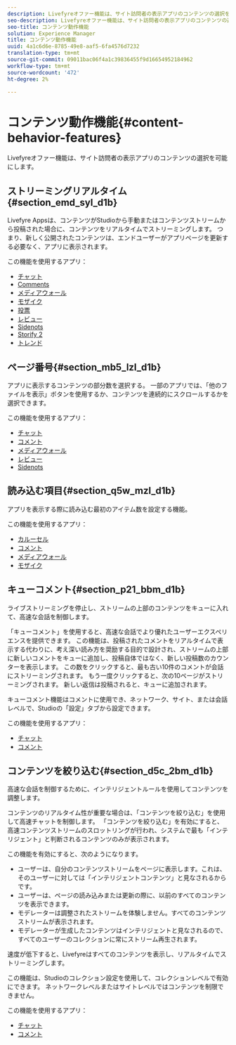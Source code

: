 ```yaml
---
description: Livefyreオファー機能は、サイト訪問者の表示アプリのコンテンツの選択を可能にします。
seo-description: Livefyreオファー機能は、サイト訪問者の表示アプリのコンテンツの選択を可能にします。
seo-title: コンテンツ動作機能
solution: Experience Manager
title: コンテンツ動作機能
uuid: 4a1c6d6e-8785-49e8-aaf5-6fa4576d7232
translation-type: tm+mt
source-git-commit: 09011bac06f4a1c39836455f9d16654952184962
workflow-type: tm+mt
source-wordcount: '472'
ht-degree: 2%

---
```



# コンテンツ動作機能{#content-behavior-features}

Livefyreオファー機能は、サイト訪問者の表示アプリのコンテンツの選択を可能にします。

## ストリーミングリアルタイム{#section_emd_syl_d1b}

Livefyre Appsは、コンテンツがStudioから手動またはコンテンツストリームから投稿された場合に、コンテンツをリアルタイムでストリーミングします。 つまり、新しく公開されたコンテンツは、エンドユーザーがアプリページを更新する必要なく、アプリに表示されます。

この機能を使用するアプリ：

* [チャット](/help/using/c-about-apps/c-chat-app/c-chat-app.md#c_chat_app)
* [Comments](/help/using/c-about-apps/c-comments/c-comments.md)
* [メディアウォール](/help/using/c-about-apps/c-media-wall-app/c-media-wall-app.md#c_media_wall_app)
* [モザイク](/help/using/c-about-apps/c-mosaic-app/c-mosaic-app.md#c_mosaic_app)
* [投票](/help/using/c-about-apps/c-polls-app/c-polls-app.md#c_polls_app)
* [レビュー](/help/using/c-about-apps/c-reviews-app/c-reviews-app.md#c_reviews_app)
* [Sidenots](/help/using/c-about-apps/c-sidenotes-app/c-sidenotes-app.md#c_sidenotes_app)
* [Storify 2](/help/using/c-about-apps/c-storify2/c-storify2.md#c_storify2)
* [トレンド](/help/using/c-about-apps/c-trending-app/c-trending-app.md#c_trending_app)

## ページ番号{#section_mb5_lzl_d1b}

アプリに表示するコンテンツの部分数を選択する。 一部のアプリでは、「他のファイルを表示」ボタンを使用するか、コンテンツを連続的にスクロールするかを選択できます。

この機能を使用するアプリ：

* [チャット](/help/using/c-about-apps/c-chat-app/c-chat-app.md#c_chat_app)
* [コメント](/help/using/c-about-apps/c-comments/c-comments.md)
* [メディアウォール](/help/using/c-about-apps/c-media-wall-app/c-media-wall-app.md#c_media_wall_app)
* [レビュー](/help/using/c-about-apps/c-reviews-app/c-reviews-app.md#c_reviews_app)
* [Sidenots](/help/using/c-about-apps/c-sidenotes-app/c-sidenotes-app.md#c_sidenotes_app)

## 読み込む項目{#section_q5w_mzl_d1b}

アプリを表示する際に読み込む最初のアイテム数を設定する機能。

この機能を使用するアプリ：

* [カルーセル](/help/using/c-about-apps/c-carousel-app/c-carousel-app.md#c_carousel_app)
* [コメント](/help/using/c-about-apps/c-comments/c-comments.md)
* [メディアウォール](/help/using/c-about-apps/c-media-wall-app/c-media-wall-app.md#c_media_wall_app)
* [モザイク](/help/using/c-about-apps/c-mosaic-app/c-mosaic-app.md#c_mosaic_app)

## キューコメント{#section_p21_bbm_d1b}

ライブストリーミングを停止し、ストリームの上部のコンテンツをキューに入れて、高速な会話を制御します。

「キューコメント」を使用すると、高速な会話でより優れたユーザーエクスペリエンスを提供できます。 この機能は、投稿されたコメントをリアルタイムで表示する代わりに、考え深い読み方を奨励する目的で設計され、ストリームの上部に新しいコメントをキューに追加し、投稿自体ではなく、新しい投稿数のカウンターを表示します。 この数をクリックすると、最も古い10件のコメントが会話にストリーミングされます。 もう一度クリックすると、次の10ページがストリーミングされます。 新しい返信は投稿されると、キューに追加されます。

キューコメント機能はコメントに使用でき、ネットワーク、サイト、または会話レベルで、Studioの「設定」タブから設定できます。

この機能を使用するアプリ：

* [チャット](/help/using/c-about-apps/c-chat-app/c-chat-app.md#c_chat_app)
* [コメント](/help/using/c-about-apps/c-comments/c-comments.md)

## コンテンツを絞り込む{#section_d5c_2bm_d1b}

高速な会話を制御するために、インテリジェントルールを使用してコンテンツを調整します。

コンテンツのリアルタイム性が重要な場合は、「コンテンツを絞り込む」を使用して高速チャットを制御します。 「コンテンツを絞り込む」を有効にすると、高速コンテンツストリームのスロットリングが行われ、システムで最も「インテリジェント」と判断されるコンテンツのみが表示されます。

この機能を有効にすると、次のようになります。

* ユーザーは、自分のコンテンツストリームをページに表示します。これは、そのユーザーに対しては「インテリジェントコンテンツ」と見なされるからです。
* ユーザーは、ページの読み込みまたは更新の際に、以前のすべてのコンテンツを表示できます。
* モデレーターは調整されたストリームを体験しません。すべてのコンテンツストリームが表示されます。
* モデレーターが生成したコンテンツはインテリジェントと見なされるので、すべてのユーザーのコレクションに常にストリーム再生されます。

速度が低下すると、Livefyreはすべてのコンテンツを表示し、リアルタイムでストリーミングします。

この機能は、Studioのコレクション設定を使用して、コレクションレベルで有効にできます。 ネットワークレベルまたはサイトレベルではコンテンツを制限できません。

この機能を使用するアプリ：

* [チャット](/help/using/c-about-apps/c-chat-app/c-chat-app.md#c_chat_app)
* [コメント](/help/using/c-about-apps/c-comments/c-comments.md)


